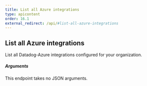 ```yaml
---
title: List all Azure integrations
type: apicontent
order: 16.1
external_redirect: /api/#list-all-azure-integrations
---
```


## List all Azure integrations

List all Datadog-Azure integrations configured for your organization.

##### Arguments

This endpoint takes no JSON arguments.
